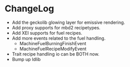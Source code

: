 # ChangeLog

* Add the geckolib glowing layer for emissive rendering.
* Add proxy supports for mbd2 recipetypes.
* Add XEI supports for fuel recipes.
* Add more events related to the fuel handling.
  * MachineFuelBurningFinishEvent
  * MachineFuelRecipeModifyEvent
* Trait recipe handling io can be BOTH now.
* Bump up ldlib
